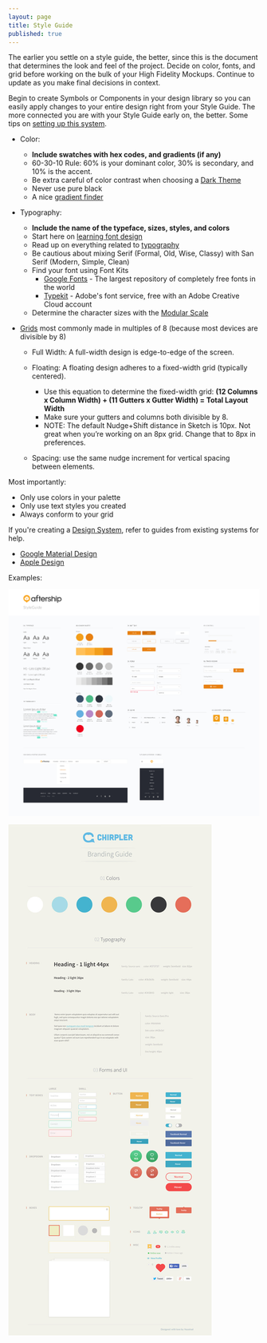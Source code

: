 ```yaml
---
layout: page
title: Style Guide
published: true
---
```


The earlier you settle on a style guide, the better, since this is the document that determines the look and feel of the project.
Decide on color, fonts, and grid before working on the bulk of your High Fidelity Mockups.
Continue to update as you make final decisions in context.

Begin to create Symbols or Components in your design library so you can easily apply changes to your entire design right from your Style Guide. The more connected you are with your Style Guide early on, the better.
Some tips on [setting up this system](https://medium.com/ux-power-tools/5-things-to-do-before-you-start-your-next-design-file-in-sketch-or-preparing-your-design-mise-en-ff7ea9fe3722).


* Color:
  * **Include swatches with hex codes, and gradients (if any)**
  * 60-30-10 Rule: 60% is your dominant color, 30% is secondary, and 10% is the accent.
  * Be extra careful of color contrast when choosing a [Dark Theme](https://dribbble.com/erikdkennedy/buckets/160688-Dark-themes)
  * Never use pure black
  * A nice [gradient finder](uigradients.com)


* Typography:
  * **Include the name of the typeface, sizes, styles, and colors**
  * Start here on [learning font design](https://www.canva.com/learn/font-design/)
  * Read up on everything related to [typography](https://practicaltypography.com/)
  * Be cautious about mixing Serif (Formal, Old, Wise, Classy) with San Serif (Modern, Simple, Clean)
  * Find your font using Font Kits
    * [Google Fonts](https://fonts.google.com/) - The largest repository of completely free fonts in the world
    * [Typekit](https://typekit.com/) - Adobe's font service, free with an Adobe Creative Cloud account
  * Determine the character sizes with the [Modular Scale](http://www.modularscale.com/)


* [Grids](https://spec.fm/specifics/8-pt-grid) most commonly made in multiples of 8 (because most devices are divisible by 8)
  * Full Width: A full-width design is edge-to-edge of the screen.
  * Floating: A floating design adheres to a fixed-width grid (typically centered).
    * Use this equation to determine the fixed-width grid: **(12 Columns x Column Width) + (11 Gutters x Gutter Width) = Total Layout Width**
    * Make sure your gutters and columns both divisible by 8.
    * NOTE: The default Nudge+Shift distance in Sketch is 10px. Not great when you’re working on an 8px grid. Change that to 8px in preferences.

  * Spacing: use the same nudge increment for vertical spacing between elements.


Most importantly:
  * Only use colors in your palette
  * Only use text styles you created
  * Always conform to your grid

If you're creating a [Design System](https://blog.prototypr.io/design-system-ac88c6740f53), refer to guides from existing systems for help.
  * [Google Material Design](https://material.io)
  * [Apple Design](https://developer.apple.com/design/resources/)


Examples:

![](img/styleguide_aftership.jpg)

![](img/styleguide_chirpler.jpg)
